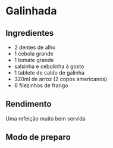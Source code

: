 # Galinhada

## Ingredientes

* 2 dentes de alho
* 1 cebola grande
* 1 tomate grande
* salsinha e cebolinha à gosto
* 1 tablete de caldo de galinha
* 320ml de arroz (2 copos americanos)
* 6 filezinhos de frango

## Rendimento

Uma refeição muito bem servida

## Modo de preparo
